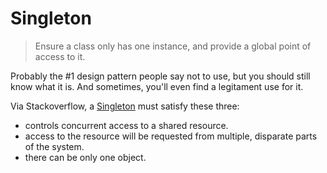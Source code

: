 # Singleton

> Ensure a class only has one instance, and provide a global point of access to it.

Probably the #1 design pattern people say not to use, but you should still know what it is. And sometimes, you'll even find a legitament use for it.

Via Stackoverflow, a [Singleton](http://stackoverflow.com/questions/228164/on-design-patterns-when-to-use-the-singleton) must satisfy these three:

* controls concurrent access to a shared resource.
* access to the resource will be requested from multiple, disparate parts of the system.
* there can be only one object.

